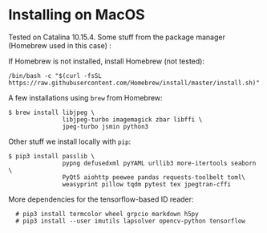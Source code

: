<!--
__copyright__ = "Copyright (C) 2018 Andrew Rechnitzer"
__copyright__ = "Copyright (C) 2018-2020 Colin B. Macdonald"
__copyright__ = "Copyright (C) 2020 Victoria Schuster"
__license__ = "AGPL-3.0-or-later"
 -->

Installing on MacOS
===================

Tested on Catalina 10.15.4. Some stuff from the package manager (Homebrew used in this case) :

If Homebrew is not installed, install Homebrew (not tested):
```
/bin/bash -c "$(curl -fsSL https://raw.githubusercontent.com/Homebrew/install/master/install.sh)"
```

A few installations using `brew` from Homebrew:

```
$ brew install libjpeg \
               libjpeg-turbo imagemagick zbar libffi \
               jpeg-turbo jsmin python3
```

Other stuff we install locally with `pip`:
```
$ pip3 install passlib \
               pypng defusedxml pyYAML urllib3 more-itertools seaborn \
               PyQt5 aiohttp peewee pandas requests-toolbelt toml\
               weasyprint pillow tqdm pytest tex jpegtran-cffi
```

More dependencies for the tensorflow-based ID reader:
```
  # pip3 install termcolor wheel grpcio markdown h5py
  # pip3 install --user imutils lapsolver opencv-python tensorflow
```
